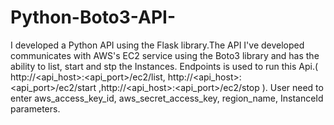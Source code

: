 # Python-Boto3-API-
I developed a Python API using the Flask library.The API I've developed communicates with AWS's EC2 service using the Boto3 library and has the ability to list,
start and stp the Instances. Endpoints is used to run this Api.( http://<api_host>:<api_port>/ec2/list,  http://<api_host>:<api_port>/ec2/start ,http://<api_host>:<api_port>/ec2/stop ). User need to enter aws_access_key_id, aws_secret_access_key, region_name, InstanceId parameters.
